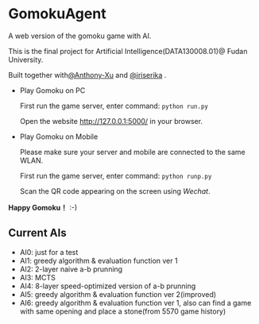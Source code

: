 # GomokuAgent

A web version of the gomoku game with AI. 

This is the final project for Artificial Intelligence(DATA130008.01)@ Fudan University.

Built together with[@Anthony-Xu](https://github.com/Anthony-Xu) and [@iriserika](https://github.com/iriserika) .

- Play Gomoku on PC

  First run the game server, enter command: ```python run.py```

  Open the website http://127.0.0.1:5000/ in your browser.

- Play Gomoku on Mobile

  Please make sure your server and mobile are connected to the same WLAN.

  First run the game server, enter command: ```python runp.py``` 

  Scan the QR code appearing on the screen using *Wechat*.

**Happy Gomoku！** :-)

## Current AIs

- AI0: just for a test
- AI1: greedy algorithm & evaluation function ver 1
- AI2: 2-layer naive a-b prunning
- AI3: MCTS
- AI4: 8-layer speed-optimized version of a-b prunning
- AI5: greedy algorithm & evaluation function ver 2(improved)
- AI6: greedy algorithm & evaluation function ver 1, also can find a game with same opening and place a stone(from 5570 game history)
